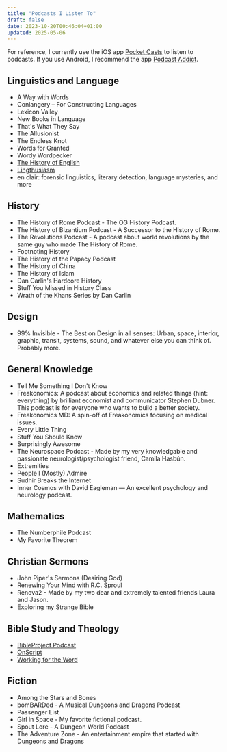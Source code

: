 ```yaml
---
title: "Podcasts I Listen To"
draft: false
date: 2023-10-20T00:46:04+01:00
updated: 2025-05-06
---
```


For reference, I currently use the iOS app
[Pocket Casts](https://apps.apple.com/au/app/pocket-casts-podcast-player/id414834813)
to listen to podcasts.
If you use Android, I recommend the app
[Podcast Addict](https://play.google.com/store/apps/details?id=com.bambuna.podcastaddict&hl=en).

## Linguistics and Language
- A Way with Words
- Conlangery – For Constructing Languages
- Lexicon Valley
- New Books in Language
- That's What They Say
- The Allusionist
- The Endless Knot
- Words for Granted
- Wordy Wordpecker
- [The History of English](https://historyofenglishpodcast.com/)
- [Lingthusiasm](https://lingthusiasm.com/)
- en clair: forensic linguistics, literary detection, language mysteries, and more

## History
- The History of Rome Podcast - The OG History Podcast.
- The History of Bizantium Podcast - A Successor to the History of Rome.
- The Revolutions Podcast - A podcast about world revolutions
by the same guy who made The History of Rome.
- Footnoting History
- The History of the Papacy Podcast
- The History of China
- The History of Islam
- Dan Carlin's Hardcore History
- Stuff You Missed in History Class
- Wrath of the Khans Series by Dan Carlin

## Design
- 99% Invisible - The Best on Design in all senses: Urban, space, interior, graphic, transit, systems, sound, and whatever else you can think of. Probably more.

## General Knowledge
- Tell Me Something I Don't Know
- Freakonomics: A podcast about economics and related things (hint: everything)
by brilliant economist and communicator Stephen Dubner.
This podcast is for everyone who wants to build a better society.
- Freakonomics MD: A spin-off of Freakonomics focusing on medical issues.
- Every Little Thing
- Stuff You Should Know
- Surprisingly Awesome
- The Neurospace Podcast - Made by my very knowledgable and passionate neurologist/psychologist friend, Camila Hasbún.
- Extremities
- People I (Mostly) Admire
- Sudhir Breaks the Internet
- Inner Cosmos with David Eagleman — An excellent psychology and neurology podcast.

## Mathematics
- The Numberphile Podcast
- My Favorite Theorem

## Christian Sermons
- John Piper's Sermons (Desiring God)
- Renewing Your Mind with R.C. Sproul
- Renova2 - Made by my two dear and extremely talented friends Laura and Jason.
- Exploring my Strange Bible

## Bible Study and Theology
- [BibleProject Podcast](https://bibleproject.com/podcasts/the-bible-project-podcast/)
- [OnScript](https://onscript.study/)
- [Working for the Word](https://podcasts.apple.com/us/podcast/working-for-the-word-a-bible-translation-podcast/id1494281053)

## Fiction
- Among the Stars and Bones
- bomBARDed - A Musical Dungeons and Dragons Podcast
- Passenger List
- Girl in Space - My favorite fictional podcast.
- Spout Lore - A Dungeon World Podcast
- The Adventure Zone - An entertainment empire that started with Dungeons and Dragons

